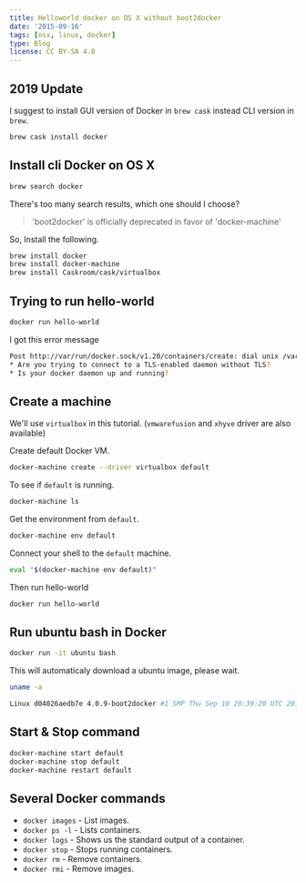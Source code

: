 ```yaml
---
title: Helloworld docker on OS X without boot2docker
date: '2015-09-16'
tags: [osx, linux, docker]
type: Blog
license: CC BY-SA 4.0
---
```


## 2019 Update

I suggest to install GUI version of Docker in `brew cask` instead CLI version in `brew`.

```bash
brew cask install docker
```

## Install cli Docker on OS X

```bash
brew search docker
```

There's too many search results, which one should I choose?

> 'boot2docker' is officially deprecated in favor of 'docker-machine'

So, Install the following.

```bash
brew install docker
brew install docker-machine
brew install Caskroom/cask/virtualbox
```

## Trying to run hello-world

```bash
docker run hello-world
```

I got this error message

```bash
Post http://var/run/docker.sock/v1.20/containers/create: dial unix /var/run/docker.sock: connect: no such file or directory.
* Are you trying to connect to a TLS-enabled daemon without TLS?
* Is your docker daemon up and running?
```

## Create a machine

We'll use `virtualbox` in this tutorial. (`vmwarefusion` and `xhyve` driver are also available)

Create default Docker VM.

```bash
docker-machine create --driver virtualbox default
```

To see if  `default` is running.

```bash
docker-machine ls
```

Get the environment from `default`.

```bash
docker-machine env default
```

Connect your shell to the `default` machine.

```bash
eval "$(docker-machine env default)"
```

Then run hello-world

```bash
docker run hello-world
```

## Run ubuntu bash in Docker

```bash
docker run -it ubuntu bash
```

This will automaticaly download a ubuntu image, please wait.

```bash
uname -a
```

```bash
Linux d04026aedb7e 4.0.9-boot2docker #1 SMP Thu Sep 10 20:39:20 UTC 2015 x8664 x8664 x86_64 GNU/Linux
```

## Start & Stop command

```bash
docker-machine start default
docker-machine stop default
docker-machine restart default
```

## Several Docker commands

- `docker images` - List images.
- `docker ps -l` - Lists containers.
- `docker logs` - Shows us the standard output of a container.
- `docker stop` - Stops running containers.
- `docker rm` - Remove containers.
- `docker rmi` - Remove images.


